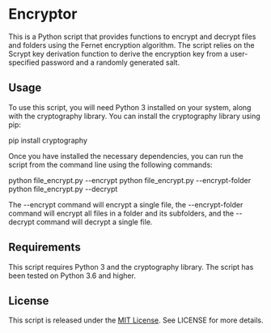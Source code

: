 # Encryptor

This is a Python script that provides functions to encrypt and decrypt files and folders using the Fernet encryption algorithm. The script relies on the Scrypt key derivation function to derive the encryption key from a user-specified password and a randomly generated salt.

## Usage

To use this script, you will need Python 3 installed on your system, along with the cryptography library. You can install the cryptography library using pip:

pip install cryptography

Once you have installed the necessary dependencies, you can run the script from the command line using the following commands:

python file_encrypt.py --encrypt <filename> <password>
python file_encrypt.py --encrypt-folder <foldername> <password>
python file_encrypt.py --decrypt <filename> <password>

The --encrypt command will encrypt a single file, the --encrypt-folder command will encrypt all files in a folder and its subfolders, and the --decrypt command will decrypt a single file.

## Requirements

This script requires Python 3 and the cryptography library. The script has been tested on Python 3.6 and higher.

## License

This script is released under the [MIT License](LICENSE.md). See LICENSE for more details.





